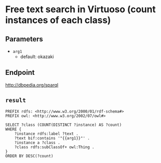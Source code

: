 # Free text search in Virtuoso (count instances of each class)

## Parameters
* `arg1`
  * default: okazaki

## Endpoint
http://dbpedia.org/sparql

## `result`

```sparql
PREFIX rdfs: <http://www.w3.org/2000/01/rdf-schema#>
PREFIX owl: <http://www.w3.org/2002/07/owl#>

SELECT ?class (COUNT(DISTINCT ?instance) AS ?count)
WHERE {
    ?instance rdfs:label ?text .
    ?text bif:contains '"{{arg1}}"' .
    ?instance a ?class .
    ?class rdfs:subClassOf+ owl:Thing .
}
ORDER BY DESC(?count)


```
